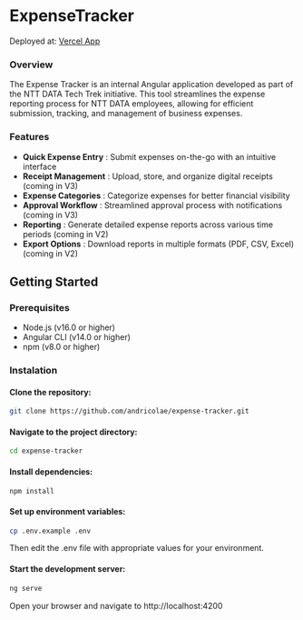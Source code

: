 # ExpenseTracker

Deployed at: [Vercel App](https://expense-tracker-ntt.vercel.app)

### Overview

The Expense Tracker is an internal Angular application developed as part of the NTT DATA Tech Trek initiative. This tool streamlines the expense reporting process for NTT DATA employees, allowing for efficient submission, tracking, and management of business expenses.

### Features

* **Quick Expense Entry** : Submit expenses on-the-go with an intuitive interface
* **Receipt Management** : Upload, store, and organize digital receipts (coming in V3)
* **Expense Categories** : Categorize expenses for better financial visibility
* **Approval Workflow** : Streamlined approval process with notifications (coming in V3)
* **Reporting** : Generate detailed expense reports across various time periods (coming in V2)
* **Export Options** : Download reports in multiple formats (PDF, CSV, Excel) (coming in V2)

## Getting Started

### Prerequisites

* Node.js (v16.0 or higher)
* Angular CLI (v14.0 or higher)
* npm (v8.0 or higher)

### Instalation

#### Clone the repository:

```bash
git clone https://github.com/andricolae/expense-tracker.git
```

#### Navigate to the project directory:

```bash
cd expense-tracker
```

#### Install dependencies:

```bash
npm install
```

#### Set up environment variables:

```bash
cp .env.example .env
```
Then edit the .env file with appropriate values for your environment.

#### Start the development server:

```bash
ng serve
```

Open your browser and navigate to http://localhost:4200
